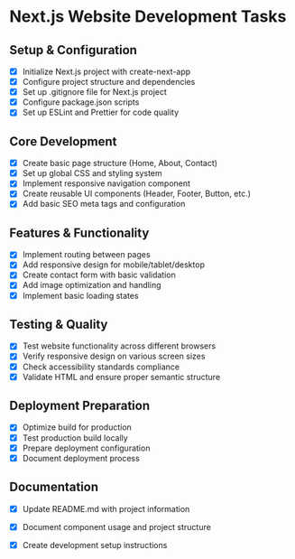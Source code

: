 <!-- This document holds the tasks that have previously been completed, or need to be completed. Please ensure a consistent format for your tasks. Please add to this list when performing a task. You can also choose to add ideas for future work here, even if you are not intending to take those actions currently. -->

# Next.js Website Development Tasks

## Setup & Configuration
- [x] Initialize Next.js project with create-next-app
- [x] Configure project structure and dependencies  
- [x] Set up .gitignore file for Next.js project
- [x] Configure package.json scripts
- [x] Set up ESLint and Prettier for code quality

## Core Development
- [x] Create basic page structure (Home, About, Contact)
- [x] Set up global CSS and styling system
- [x] Implement responsive navigation component
- [x] Create reusable UI components (Header, Footer, Button, etc.)
- [x] Add basic SEO meta tags and configuration

## Features & Functionality
- [x] Implement routing between pages
- [x] Add responsive design for mobile/tablet/desktop
- [x] Create contact form with basic validation
- [x] Add image optimization and handling
- [x] Implement basic loading states

## Testing & Quality
- [x] Test website functionality across different browsers
- [x] Verify responsive design on various screen sizes
- [x] Check accessibility standards compliance
- [x] Validate HTML and ensure proper semantic structure

## Deployment Preparation
- [x] Optimize build for production
- [x] Test production build locally
- [x] Prepare deployment configuration
- [x] Document deployment process

## Documentation
- [x] Update README.md with project information
- [x] Document component usage and project structure
- [x] Create development setup instructions

